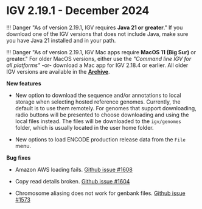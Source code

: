 
# IGV 2.19.1 - December 2024

!!! Danger "As of version 2.19.1, IGV requires **Java 21 or greater**." 
    If you download one of the IGV versions that does not include Java, make sure you have Java 21 installed and in your path.
    
!!! Danger "As of version 2.19.1, IGV Mac apps require **MacOS 11 (Big Sur)** or greater." 
    For older MacOS versions, either use the *"Command line IGV for all platforms"* -or- download a Mac app for IGV 2.18.4 or earlier. All older IGV versions are available in the [**Archive**](https://data.broadinstitute.org/igv/projects/downloads/).
    
    
**New features**

* New option to download the sequence and/or annotations to local storage when selecting hosted reference genomes. Currently, the default is to use them remotely. For genomes that support downloading, radio buttons will be presented to choose downloading and using the local files instead. The files will be downloaded to the `igv/genomes` folder, which is usually located in the user home folder.

* New options to load ENCODE production release data from the `File` menu.

**Bug fixes**

* Amazon AWS loading fails. [Github issue #1608](https://github.com/igvteam/igv/issues/1608)

* Copy read details broken. [Github issue #1604](https://github.com/igvteam/igv/issues/1604)

* Chromosome aliasing does not work for genbank files. [Github issue #1573](https://github.com/igvteam/igv/issues/1573)



    